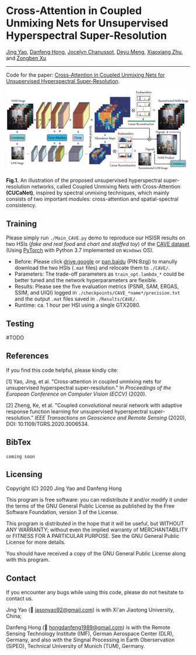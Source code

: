 # Cross-Attention in Coupled Unmixing Nets for Unsupervised Hyperspectral Super-Resolution

[Jing Yao](https://scholar.google.com/citations?user=1SHd5ygAAAAJ&hl=en), [Danfeng Hong](https://sites.google.com/view/danfeng-hong), [Jocelyn Chanussot](https://scholar.google.com/citations?user=6owK2OQAAAAJ&hl=en), [Deyu Meng](https://scholar.google.com/citations?user=an6w-64AAAAJ&hl=en), [Xiaoxiang Zhu](https://scholar.google.com/citations?user=CNakdIgAAAAJ&hl=en), and [Zongben Xu](http://en.xjtu.edu.cn/info/1017/1632.htm)

___________

Code for the paper: [Cross-Attention in Coupled Unmixing Nets for Unsupervised Hyperspectral Super-Resolution](https://arxiv.org/pdf/2007.05230.pdf).

<img src="./Imgs/workflow_CUCa.png" width="666px"/>

**Fig.1.** An illustration of the proposed unsupervised hyperspectral super-resolution networks, called Coupled Unmixing Nets with Cross-Attention **(CUCaNet)**, inspired by spectral unmixing techniques, which mainly consists of two important modules: cross-attention and spatial-spectral consistency.

## Training
Please simply run `./Main_CAVE.py` demo to reproduce our HSISR results on two HSIs (*fake and real food* and *chart and staffed toy*) of the [CAVE dataset](http://www.cs.columbia.edu/CAVE/databases/multispectral) (Using [PyTorch](https://pytorch.org/) with Python 3.7 implemented on `Windows` OS).

- Before: Please click [drive.google](https://drive.google.com/drive/folders/1y4xgK6rylbqn7wz5PGqrMKR-GODs_GJI?usp=sharing) or [pan.baidu](https://pan.baidu.com/s/1UCZKkUyXBuYah1xeFEIWnQ) (PIN:8zgj) to manully download the two HSIs (`.mat` files) and relocate them to `./CAVE/`.
- Parameters: The trade-off parameters as `train_opt.lambda_*` could be better tuned and the network hyperparameters are flexible.
- Results: Please see the five evaluation metrics (PSNR, SAM, ERGAS, SSIM, and UIQI) logged in `./checkpoints/CAVE_*name*/precision.txt` and the output `.mat` files saved in `./Results/CAVE/`.
- Runtime: ca. 1 hour per HSI using a single GTX2080.

## Testing
#TODO

## References
If you find this code helpful, please kindly cite:

[1] Yao, Jing, et al. "Cross-attention in coupled unmixing nets for unsupervised hyperspectral super-resolution." In *Proceedings of the European Conference on Computer Vision (ECCV)* (2020).

[2] Zheng, Ke, et al. "Coupled convolutional neural network with adaptive response function learning for unsupervised hyperspectral super-resolution." *IEEE Transactions on Geoscience and Remote Sensing* (2020), DOI: 10.1109/TGRS.2020.3006534.

## BibTex

```
coming soon
```

## Licensing

Copyright (C) 2020 Jing Yao and Danfeng Hong

This program is free software: you can redistribute it and/or modify it under the terms of the GNU General Public License as published by the Free Software Foundation, version 3 of the License.

This program is distributed in the hope that it will be useful, but WITHOUT ANY WARRANTY; without even the implied warranty of MERCHANTABILITY or FITNESS FOR A PARTICULAR PURPOSE. See the GNU General Public License for more details.

You should have received a copy of the GNU General Public License along with this program.

## Contact

If you encounter any bugs while using this code, please do not hesitate to contact us.

Jing Yao (:incoming_envelope: jasonyao92@gmail.com) is with Xi'an Jiaotong University, China;

Danfeng Hong (:incoming_envelope: hongdanfeng1989@gmail.com) is with the Remote Sensing Technology Institute (IMF), German Aerospace Center (DLR), Germany, and also with the Singnal Processing in Earth Oberservation (SiPEO), Technical University of Munich (TUM), Germany. 

